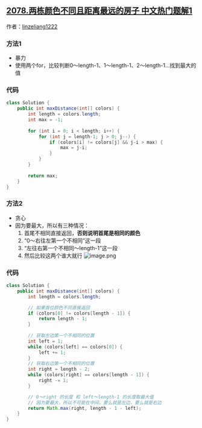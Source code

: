 ## [2078.两栋颜色不同且距离最远的房子 中文热门题解1](https://leetcode.cn/problems/two-furthest-houses-with-different-colors/solutions/100000/liang-chong-fang-fa-bao-li-tan-xin-by-li-vlkl)

作者：[linzeliang1222](https://leetcode.cn/u/linzeliang1222)
### 方法1
- 暴力
- 使用两个for，比较判断0～length-1、1～length-1、2～length-1...找到最大的值
### 代码
```java
class Solution {
    public int maxDistance(int[] colors) {
        int length = colors.length;
        int max = -1;
        
        for (int i = 0; i < length; i++) {
            for (int j = length-1; j > 0; j--) {
                if (colors[i] != colors[j] && j-i > max) {
                    max = j-i;
                }
            }
        }
        
        return max;
    }
}
```

### 方法2
- 贪心
- 因为要最大，所以有三种情况：
    1. 首尾不相同直接返回，**否则说明首尾是相同的颜色**
    2. “0～右往左第一个不相同”这一段
    3. “左往右第一个不相同～length-1”这一段
    4. 然后比较这两个谁大就行
![image.png](https://pic.leetcode-cn.com/1637469377-UvlVCS-image.png)
### 代码
```java
class Solution {
    public int maxDistance(int[] colors) {
        int length = colors.length;

        // 如果首位颜色不同直接返回
        if (colors[0] != colors[length - 1]) {
            return length - 1;
        }
        
        // 获取左边第一个不相同的位置
        int left = 1;
        while (colors[left] == colors[0]) {
            left += 1;
        }
        // 获取右边第一个不相同的位置
        int right = length - 2;
        while (colors[right] == colors[length - 1]) {
            right -= 1;
        }

        // 0～right 的长度 和 left～length-1 的长度取最大值
        // 因为要最大，所以不可能在中间，要么就是左边，要么就是右边
        return Math.max(right, length - 1 - left);
    }
}
```